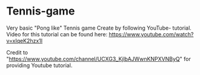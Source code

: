 # Tennis-game
Very basic "Pong like" Tennis game 
Create by following YouTube- tutorial.
Video for this tutorial can be found here: https://www.youtube.com/watch?v=xIqeK2hzx1I


Credit to "https://www.youtube.com/channel/UCXG3_KjlbAJWwnKNPXVNByQ" for providing Youtube tutorial.

